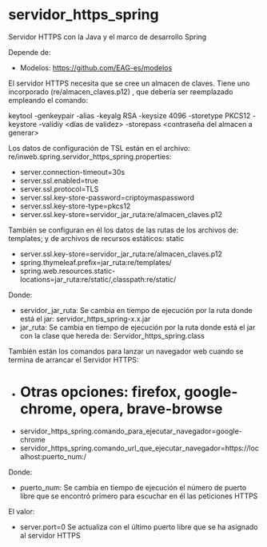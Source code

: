 # servidor_https_spring
Servidor HTTPS con la Java y el marco de desarrollo Spring

Depende de:
- Modelos: https://github.com/EAG-es/modelos

El servidor HTTPS necesita que se cree un almacen de claves. Tiene uno incorporado (re/almacen_claves.p12) , que debería ser reemplazado empleando el comando:

keytool -genkeypair -alias <etiqueta identificadora> -keyalg RSA -keysize 4096 -storetype PKCS12 -keystore <nombre del archivo.p12> -validiy <días de validez> -storepass <contraseña del almacen a generar>

Los datos de configuración de TSL están en el archivo: re/inweb.spring.servidor_https_spring.properties:
- server.connection-timeout=30s               
- server.ssl.enabled=true
- server.ssl.protocol=TLS
- server.ssl.key-store-password=criptoymaspassword
- server.ssl.key-store-type=pkcs12
- server.ssl.key-store=servidor_jar_ruta:re/almacen_claves.p12

También se configuran en él los datos de las rutas de los archivos de: templates; y de archivos de recursos estáticos: static
- server.ssl.key-store=servidor_jar_ruta:re/almacen_claves.p12
- spring.thymeleaf.prefix=jar_ruta:re/templates/
- spring.web.resources.static-locations=jar_ruta:re/static/,classpath:re/static/

Donde:
- servidor_jar_ruta: Se cambia en tiempo de ejecución por la ruta donde está el jar: servidor_https_spring-x.x.jar
- jar_ruta: Se cambia en tiempo de ejecución por la ruta donde está el jar con la clase que hereda de: Servidor_https_spring.class

También están los comandos para lanzar un navegador web cuando se termina de arrancar el Servidor HTTPS:
- # Otras opciones: firefox, google-chrome, opera, brave-browse
- servidor_https_spring.comando_para_ejecutar_navegador=google-chrome
- servidor_https_spring.comando_url_que_ejecutar_navegador=https://localhost:puerto_num:/

Donde:
- puerto_num: Se cambia en tiempo de ejecución el número de puerto libre que se encontró primero para escuchar en él las peticiones HTTPS

El valor:
- server.port=0 Se actualiza con el último puerto libre que se ha asignado al servidor HTTPS

